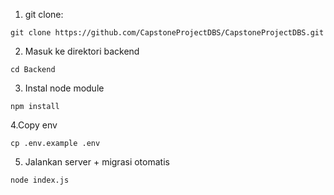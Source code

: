 1. git clone:

````
git clone https://github.com/CapstoneProjectDBS/CapstoneProjectDBS.git
````

2. Masuk ke direktori backend
````
cd Backend
````

3. Instal node module
````
npm install
````

4.Copy env
````
cp .env.example .env
````

5. Jalankan server + migrasi otomatis
````
node index.js
````
